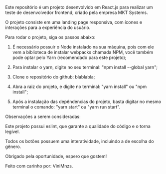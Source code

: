 Este repositório é um projeto desenvolvido em React.js
para realizar um teste de desenvolvedor frontend, criado pela empresa MKT Systems.

O projeto consiste em uma landing page responsiva, com ícones e interações para a experiência do usuário.

Para rodar o projeto, siga os passos abaixo:

1. É necessário possuir o Node instalado na sua máquina, pois com ele vem a biblioteca de instalar webpacks chamada NPM, você também pode optar pelo Yarn (recomendado para este projeto);

2. Para instalar o yarn, digite no seu terminal: "npm install --global yarn";

3. Clone o repositório do github: blablabla;

4. Abra a raiz do projeto, e digite no terminal: "yarn install" ou "npm install";

5. Após a instalação das depêndencias do projeto, basta digitar no mesmo terminal o comando: "yarn start" ou "yarn run start".

Observações a serem consideradas:

Este projeto possui eslint, que garante a qualidade do código e o torna legível.

Todos os botões possuem uma interatividade, incluindo a de escolha do gênero.

Obrigado pela oportunidade, espero que gostem!

Feito com carinho por: ViniMnzs.
